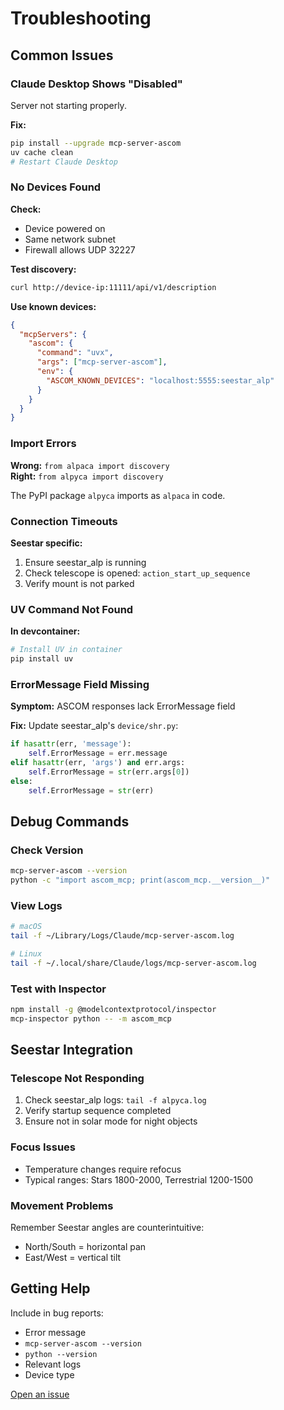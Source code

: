 # Troubleshooting

## Common Issues

### Claude Desktop Shows "Disabled"

Server not starting properly.

**Fix:**
```bash
pip install --upgrade mcp-server-ascom
uv cache clean
# Restart Claude Desktop
```

### No Devices Found

**Check:**
- Device powered on
- Same network subnet
- Firewall allows UDP 32227

**Test discovery:**
```bash
curl http://device-ip:11111/api/v1/description
```

**Use known devices:**
```json
{
  "mcpServers": {
    "ascom": {
      "command": "uvx",
      "args": ["mcp-server-ascom"],
      "env": {
        "ASCOM_KNOWN_DEVICES": "localhost:5555:seestar_alp"
      }
    }
  }
}
```

### Import Errors

**Wrong:** `from alpaca import discovery`  
**Right:** `from alpyca import discovery`

The PyPI package `alpyca` imports as `alpaca` in code.

### Connection Timeouts

**Seestar specific:**
1. Ensure seestar_alp is running
2. Check telescope is opened: `action_start_up_sequence`
3. Verify mount is not parked

### UV Command Not Found

**In devcontainer:**
```bash
# Install UV in container
pip install uv
```

### ErrorMessage Field Missing

**Symptom:** ASCOM responses lack ErrorMessage field

**Fix:** Update seestar_alp's `device/shr.py`:
```python
if hasattr(err, 'message'):
    self.ErrorMessage = err.message
elif hasattr(err, 'args') and err.args:
    self.ErrorMessage = str(err.args[0])
else:
    self.ErrorMessage = str(err)
```

## Debug Commands

### Check Version
```bash
mcp-server-ascom --version
python -c "import ascom_mcp; print(ascom_mcp.__version__)"
```

### View Logs
```bash
# macOS
tail -f ~/Library/Logs/Claude/mcp-server-ascom.log

# Linux
tail -f ~/.local/share/Claude/logs/mcp-server-ascom.log
```

### Test with Inspector
```bash
npm install -g @modelcontextprotocol/inspector
mcp-inspector python -- -m ascom_mcp
```

## Seestar Integration

### Telescope Not Responding

1. Check seestar_alp logs: `tail -f alpyca.log`
2. Verify startup sequence completed
3. Ensure not in solar mode for night objects

### Focus Issues

- Temperature changes require refocus
- Typical ranges: Stars 1800-2000, Terrestrial 1200-1500

### Movement Problems

Remember Seestar angles are counterintuitive:
- North/South = horizontal pan
- East/West = vertical tilt

## Getting Help

Include in bug reports:
- Error message
- `mcp-server-ascom --version`
- `python --version`  
- Relevant logs
- Device type

[Open an issue](https://github.com/stellarpunk/mcp-server-ascom/issues)